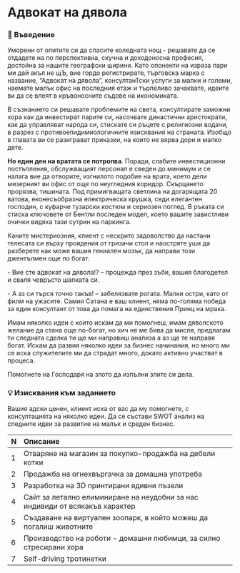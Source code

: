 # Адвокат на дявола

### 🚀 Въведение

Уморени от опитите си да спасите коледната нощ - решавате да се отдадете на по перспективна, скучна и доходоносна професия, достойна за нашите географски ширини. Като опоненти на израза пари ми дай акъл не щЪ, вие гордо регистрирате, търговска марка с название, “Адвокат на дявола”, консултанТски услуги за малки и големи, наемате малък офис на последния етаж и търпеливо зачаквате, идеите ви да се влеят в кръвоносните съдове на икономиката. 

В съзнанието си решавате проблемите на света, консултирате заможни хора как да инвестират парите си, насочвате династични аристократи, как да управляват народа си, стискате си ръцете с религиозни водачи, в разрез с противоепидимиологичните изисквания на страната. Изобщо в главата ви се разиграват приказки, на които не вярва дори и малко дете. 

**Но един ден на вратата се потропва**. Поради, слабите инвестиционни постъпления, обслужващият персонал е сведен до минимум и се налага вие да отворите, изгнилото подобие на врата, което дели мизерният ви офис от още по неугледния коридор. Скърцането прорязва, тишината. Под примигващата светлина на догарящата 20 ватова, еконесъобразна електрическа крушка, седи елегантен господин, с куфарче тузарски костюм и сериозен поглед. В ръката си стиска ключовете от Бентли последен модел, което вашите завистливи очички видяха тази сутрин на паркинга. 

Каните мистериозния, клиент с нескрито задоволство да настани телесата си върху проядения от гризачи стол и наостряте уши да разберете как може вашия гениален мозък, да направи този джентълмен още по богат. 

\- Вие сте адвокат на дявола!? – процежда през зъби, вашия благодетел и сваля чевръсто шапката си.

\- А аз си търся точно такъв! – забелязвате рогата. Малки остри, като от филм на ужасите. Самия Сатана е ваш клиент, няма по-голяма победа за един консултант от това да помага на единствения Принц на мрака. 

Имам няколко идеи с които искам да ми помогнеш, имам дяволското желание да стана още по-богат, но хич не ме бива да мисля, предлагам ти следната сделка ти ще ми направиш анализа а аз ще те направя богат. Искам да развия няколко идеи за бизнес начинания, но много ми се иска служителите ми да страдат много, докато активно участват в процеса.

Помогнете на Господаря на злото да изпълни злите си дела.

### 💡 Изисквания към заданието

Вашия адски ценен, клиент иска от вас да му помогнете, с консултацията на няколко идеи. Да се състави SWOT анализ на следните идеи за развитие на малък и среден бизнес.

|**N**|**Описание**|
| :- | :- |
|1|Отваряне на магазин за покупко-продажба на дебели котки|
|2|Продажба на огнехвъргачка за домашна употреба|
|3|Разработка на 3D принтирани ядивни пъзели|
|4|Сайт за летално елиминиране на неудобни за нас индивиди от всякакъв характер |
|5|Създаване на виртуален зоопарк, в който можеш да погалиш животните |
|6|Производство на роботи - домашни любимци, за силно стресирани хора |
|7|Self-driving тротинетки |
